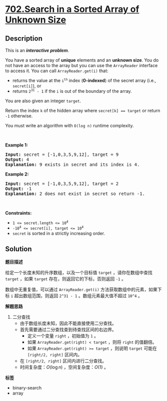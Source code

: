 # [702.Search in a Sorted Array of Unknown Size](https://leetcode.com/problems/search-in-a-sorted-array-of-unknown-size/description/)

## Description

<p>This is an <strong><em>interactive problem</em></strong>.</p>

<p>You have a sorted array of <strong>unique</strong> elements and an <strong>unknown size</strong>. You do not have an access to the array but you can use the <code>ArrayReader</code> interface to access it. You can call <code>ArrayReader.get(i)</code> that:</p>

<ul>
  <li>returns the value at the <code>i<sup>th</sup></code> index (<strong>0-indexed</strong>) of the secret array (i.e., <code>secret[i]</code>), or</li>
  <li>returns <code>2<sup>31</sup> - 1</code> if the <code>i</code> is out of the boundary of the array.</li>
</ul>

<p>You are also given an integer <code>target</code>.</p>

<p>Return the index <code>k</code> of the hidden array where <code>secret[k] == target</code> or return <code>-1</code> otherwise.</p>

<p>You must write an algorithm with <code>O(log n)</code> runtime complexity.</p>

<p>&nbsp;</p>
<p><strong class="example">Example 1:</strong></p>

<pre>
<strong>Input:</strong> secret = [-1,0,3,5,9,12], target = 9
<strong>Output:</strong> 4
<strong>Explanation:</strong> 9 exists in secret and its index is 4.
</pre>

<p><strong class="example">Example 2:</strong></p>

<pre>
<strong>Input:</strong> secret = [-1,0,3,5,9,12], target = 2
<strong>Output:</strong> -1
<strong>Explanation:</strong> 2 does not exist in secret so return -1.
</pre>

<p>&nbsp;</p>
<p><strong>Constraints:</strong></p>

<ul>
  <li><code>1 &lt;= secret.length &lt;= 10<sup>4</sup></code></li>
  <li><code>-10<sup>4</sup> &lt;= secret[i], target &lt;= 10<sup>4</sup></code></li>
  <li><code>secret</code> is sorted in a strictly increasing order.</li>
</ul>

## Solution

**题目描述**

给定一个长度未知的升序数组，以及一个目标值 `target` ，请你在数组中查找 `target` ，如果 `target` 存在，则返回它的下标，否则返回 `-1` 。

数组中无重复值，可以通过 `ArrayReader.get(i)` 方法获取数组中的元素，如果下标 `i` 超出数组范围，则返回 `2^31 - 1` 。数组元素最大值不超过 `10^4` 。

**解题思路**

1. 二分查找
   - 由于数组长度未知，因此不能直接使用二分查找。
   - 首先需要通过二分查找查到待查找区间的右边界。
     - 定义一个变量 `right` ，初始值为 `1` 。
     - 如果 `ArrayReader.get(right) < target` ，则将 `right` 的值翻倍。
     - 如果 `ArrayReader.get(right) >= target` ，则说明 `target` 可能在 `[right/2, right]` 区间内。
   - 在 `[right/2, right]` 区间内进行二分查找。
   - 时间复杂度：$O(\log n)$ ，空间复杂度：$O(1)$ 。

**标签**

- binary-search
- array
